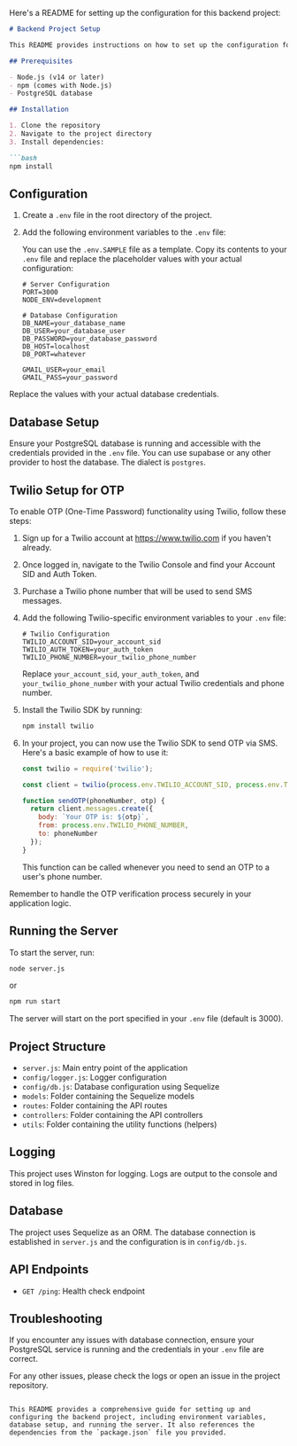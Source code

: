 Here's a README for setting up the configuration for this backend project:

```markdown:README.md
# Backend Project Setup

This README provides instructions on how to set up the configuration for this backend project.

## Prerequisites

- Node.js (v14 or later)
- npm (comes with Node.js)
- PostgreSQL database

## Installation

1. Clone the repository
2. Navigate to the project directory
3. Install dependencies:

```bash
npm install
```

## Configuration

1. Create a `.env` file in the root directory of the project.

2. Add the following environment variables to the `.env` file:

   You can use the `.env.SAMPLE` file as a template. Copy its contents to your `.env` file and replace the placeholder values with your actual configuration:

   ```
   # Server Configuration
   PORT=3000
   NODE_ENV=development

   # Database Configuration
   DB_NAME=your_database_name
   DB_USER=your_database_user
   DB_PASSWORD=your_database_password
   DB_HOST=localhost
   DB_PORT=whatever

   GMAIL_USER=your_email
   GMAIL_PASS=your_password
   ```

Replace the values with your actual database credentials.

## Database Setup

Ensure your PostgreSQL database is running and accessible with the credentials provided in the `.env` file.
You can use supabase or any other provider to host the database. The dialect is `postgres`.


## Twilio Setup for OTP

To enable OTP (One-Time Password) functionality using Twilio, follow these steps:

1. Sign up for a Twilio account at https://www.twilio.com if you haven't already.

2. Once logged in, navigate to the Twilio Console and find your Account SID and Auth Token.

3. Purchase a Twilio phone number that will be used to send SMS messages.

4. Add the following Twilio-specific environment variables to your `.env` file:

   ```
   # Twilio Configuration
   TWILIO_ACCOUNT_SID=your_account_sid
   TWILIO_AUTH_TOKEN=your_auth_token
   TWILIO_PHONE_NUMBER=your_twilio_phone_number
   ```

   Replace `your_account_sid`, `your_auth_token`, and `your_twilio_phone_number` with your actual Twilio credentials and phone number.

5. Install the Twilio SDK by running:

   ```bash
   npm install twilio
   ```

6. In your project, you can now use the Twilio SDK to send OTP via SMS. Here's a basic example of how to use it:

   ```javascript
   const twilio = require('twilio');

   const client = twilio(process.env.TWILIO_ACCOUNT_SID, process.env.TWILIO_AUTH_TOKEN);

   function sendOTP(phoneNumber, otp) {
     return client.messages.create({
       body: `Your OTP is: ${otp}`,
       from: process.env.TWILIO_PHONE_NUMBER,
       to: phoneNumber
     });
   }
   ```

   This function can be called whenever you need to send an OTP to a user's phone number.

Remember to handle the OTP verification process securely in your application logic.



## Running the Server

To start the server, run:

```bash
node server.js
```
or
```bash
npm run start
```

The server will start on the port specified in your `.env` file (default is 3000).

## Project Structure

- `server.js`: Main entry point of the application
- `config/logger.js`: Logger configuration
- `config/db.js`: Database configuration using Sequelize
- `models`: Folder containing the Sequelize models
- `routes`: Folder containing the API routes
- `controllers`: Folder containing the API controllers
- `utils`: Folder containing the utility functions (helpers)

## Logging

This project uses Winston for logging. Logs are output to the console and stored in log files.

## Database

The project uses Sequelize as an ORM. The database connection is established in `server.js` and the configuration is in `config/db.js`.

## API Endpoints

- `GET /ping`: Health check endpoint

## Troubleshooting

If you encounter any issues with database connection, ensure your PostgreSQL service is running and the credentials in your `.env` file are correct.

For any other issues, please check the logs or open an issue in the project repository.
```

This README provides a comprehensive guide for setting up and configuring the backend project, including environment variables, database setup, and running the server. It also references the dependencies from the `package.json` file you provided.